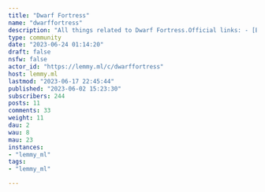 ```yaml
---
title: "Dwarf Fortress" 
name: "dwarffortress"
description: "All things related to Dwarf Fortress.Official links: - [Bay12Games](http://www.bay12games.com/dwarves/)- [Steam Page](https://store.steampowered.com/app/975370/Dwarf_Fortress/)- [Bay12Forums](http://www.bay12forums.com/smf/index.php)More dwarven communities:- [Dwarf Fortress at Kbin.social](https://kbin.social/m/DwarfFortress)STRIKE THE EARTH! "
type: community
date: "2023-06-24 01:14:20"
draft: false
nsfw: false
actor_id: "https://lemmy.ml/c/dwarffortress"
host: lemmy.ml
lastmod: "2023-06-17 22:45:44"
published: "2023-06-02 15:23:30"
subscribers: 244
posts: 11
comments: 33
weight: 11
dau: 2
wau: 8
mau: 23
instances:
- "lemmy_ml"
tags: 
- "lemmy_ml"

---
```

